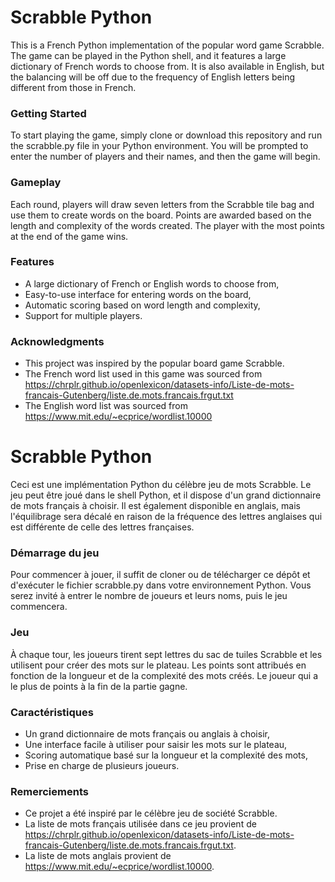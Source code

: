 # Scrabble Python 
This is a French Python implementation of the popular word game Scrabble. The game can be played in the Python shell, and it features a large dictionary of French words to choose from. It is also available in English, but the balancing will be off due to the frequency of English letters being different from those in French.

### Getting Started
To start playing the game, simply clone or download this repository and run the scrabble.py file in your Python environment. You will be prompted to enter the number of players and their names, and then the game will begin.

### Gameplay
Each round, players will draw seven letters from the Scrabble tile bag and use them to create words on the board. Points are awarded based on the length and complexity of the words created. The player with the most points at the end of the game wins.

### Features
- A large dictionary of French or English words to choose from,
- Easy-to-use interface for entering words on the board,
- Automatic scoring based on word length and complexity,
- Support for multiple players.

### Acknowledgments
- This project was inspired by the popular board game Scrabble.
- The French word list used in this game was sourced from https://chrplr.github.io/openlexicon/datasets-info/Liste-de-mots-francais-Gutenberg/liste.de.mots.francais.frgut.txt 
- The English word list was sourced from https://www.mit.edu/~ecprice/wordlist.10000

# Scrabble Python 
Ceci est une implémentation Python du célèbre jeu de mots Scrabble. Le jeu peut être joué dans le shell Python, et il dispose d'un grand dictionnaire de mots français à choisir. Il est également disponible en anglais, mais l'équilibrage sera décalé en raison de la fréquence des lettres anglaises qui est différente de celle des lettres françaises.

### Démarrage du jeu
Pour commencer à jouer, il suffit de cloner ou de télécharger ce dépôt et d'exécuter le fichier scrabble.py dans votre environnement Python. Vous serez invité à entrer le nombre de joueurs et leurs noms, puis le jeu commencera.

### Jeu
À chaque tour, les joueurs tirent sept lettres du sac de tuiles Scrabble et les utilisent pour créer des mots sur le plateau. Les points sont attribués en fonction de la longueur et de la complexité des mots créés. Le joueur qui a le plus de points à la fin de la partie gagne.

### Caractéristiques
- Un grand dictionnaire de mots français ou anglais à choisir,
- Une interface facile à utiliser pour saisir les mots sur le plateau,
- Scoring automatique basé sur la longueur et la complexité des mots,
- Prise en charge de plusieurs joueurs.

### Remerciements
- Ce projet a été inspiré par le célèbre jeu de société Scrabble.
- La liste de mots français utilisée dans ce jeu provient de https://chrplr.github.io/openlexicon/datasets-info/Liste-de-mots-francais-Gutenberg/liste.de.mots.francais.frgut.txt. 
- La liste de mots anglais provient de https://www.mit.edu/~ecprice/wordlist.10000.

